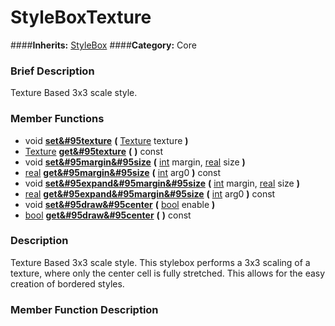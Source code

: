 #  StyleBoxTexture  
####**Inherits:** [StyleBox](class_stylebox)
####**Category:** Core

###  Brief Description  
Texture Based 3x3 scale style.

###  Member Functions 
  * void  **[set&#95texture](#set_texture)**  **(** [Texture](class_texture) texture  **)**
  * [Texture](class_texture)  **[get&#95texture](#get_texture)**  **(** **)** const
  * void  **[set&#95margin&#95size](#set_margin_size)**  **(** [int](class_int) margin, [real](class_real) size  **)**
  * [real](class_real)  **[get&#95margin&#95size](#get_margin_size)**  **(** [int](class_int) arg0  **)** const
  * void  **[set&#95expand&#95margin&#95size](#set_expand_margin_size)**  **(** [int](class_int) margin, [real](class_real) size  **)**
  * [real](class_real)  **[get&#95expand&#95margin&#95size](#get_expand_margin_size)**  **(** [int](class_int) arg0  **)** const
  * void  **[set&#95draw&#95center](#set_draw_center)**  **(** [bool](class_bool) enable  **)**
  * [bool](class_bool)  **[get&#95draw&#95center](#get_draw_center)**  **(** **)** const

###  Description  
Texture Based 3x3 scale style. This stylebox performs a 3x3 scaling of a texture, where only the center cell is fully stretched. This allows for the easy creation of bordered styles.

###  Member Function Description  
